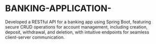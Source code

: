 # BANKING-APPLICATION-
Developed a RESTful API for a banking app using Spring Boot, featuring secure CRUD operations for account management, including creation, deposit, withdrawal, and deletion, with intuitive endpoints for seamless client-server communication.
